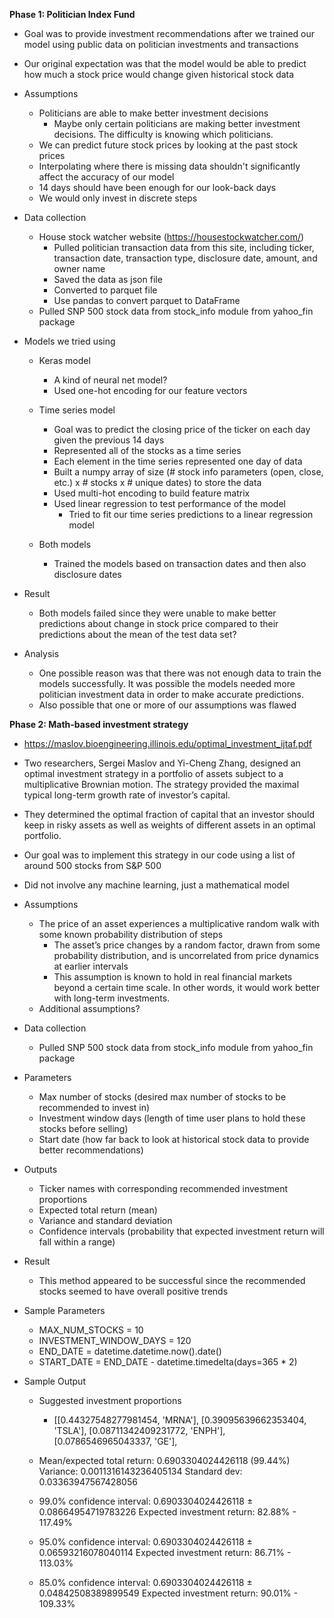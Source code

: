 ﻿**Phase 1: Politician Index Fund**

- Goal was to provide investment recommendations after we trained our model using public data on politician investments and transactions
- Our original expectation was that the model would be able to predict how much a stock price would change given historical stock data

- Assumptions
	- Politicians are able to make better investment decisions
		- Maybe only certain politicians are making better investment decisions. The difficulty is knowing which politicians.
	- We can predict future stock prices by looking at the past stock prices
	- Interpolating where there is missing data shouldn't significantly affect the accuracy of our model
	- 14 days should have been enough for our look-back days
	- We would only invest in discrete steps

- Data collection
	- House stock watcher website (https://housestockwatcher.com/)
		- Pulled politician transaction data from this site, including ticker, transaction date, transaction type, disclosure date, amount, and owner name
		- Saved the data as json file
		- Converted to parquet file
		- Use pandas to convert parquet to DataFrame
	- Pulled SNP 500 stock data from stock_info module from yahoo_fin package
	
- Models we tried using
	- Keras model
		- A kind of neural net model?
		- Used one-hot encoding for our feature vectors

	- Time series model
		- Goal was to predict the closing price of the ticker on each day given the previous 14 days
		- Represented all of the stocks as a time series
		- Each element in the time series represented one day of data
		- Built a numpy array of size (# stock info parameters (open, close, etc.) x # stocks x # unique dates) to store the data
		- Used multi-hot encoding to build feature matrix
		- Used linear regression to test performance of the model
			- Tried to fit our time series predictions to a linear regression model

	- Both models
		- Trained the models based on transaction dates and then also disclosure dates
			
- Result
	- Both models failed since they were unable to make better predictions about change in stock price compared to their predictions about the mean of the test data set?

- Analysis
	- One possible reason was that there was not enough data to train the models successfully. It was possible the models needed more politician investment data in order to make accurate predictions.
	- Also possible that one or more of our assumptions was flawed

**Phase 2: Math-based investment strategy**

- https://maslov.bioengineering.illinois.edu/optimal_investment_ijtaf.pdf
- Two researchers, Sergei Maslov and Yi-Cheng Zhang, designed an optimal investment strategy in a portfolio of assets subject to a multiplicative Brownian motion. The strategy provided the maximal typical long-term growth rate of investor’s capital.
- They determined the optimal fraction of capital that an investor should keep in risky assets as well as weights of different assets in an optimal portfolio.

- Our goal was to implement this strategy in our code using a list of around 500 stocks from S&P 500
- Did not involve any machine learning, just a mathematical model	

- Assumptions
	- The price of an asset experiences a multiplicative random walk with some known probability distribution of steps	
		- The asset’s price changes by a random factor, drawn from some probability distribution, and is uncorrelated from price dynamics at earlier intervals
		- This assumption is known to hold in real financial markets beyond a certain time scale. In other words, it would work better with long-term investments.
	- Additional assumptions?

- Data collection
	- Pulled SNP 500 stock data from stock_info module from yahoo_fin package

- Parameters
	- Max number of stocks (desired max number of stocks to be recommended to invest in)
	- Investment window days (length of time user plans to hold these stocks before selling)
	- Start date (how far back to look at historical stock data to provide better recommendations)
	
- Outputs
	- Ticker names with corresponding recommended investment proportions
	- Expected total return (mean)
	- Variance and standard deviation
	- Confidence intervals (probability that expected investment return will fall within a range)

- Result
	- This method appeared to be successful since the recommended stocks seemed to have overall positive trends

- Sample Parameters
	- MAX_NUM_STOCKS = 10
	- INVESTMENT_WINDOW_DAYS = 120
	- END_DATE = datetime.datetime.now().date()
	- START_DATE = END_DATE - datetime.timedelta(days=365 * 2)

- Sample Output

	- Suggested investment proportions

		- [[0.44327548277981454, 'MRNA'],
		    [0.39095639662353404, 'TSLA'],
		    [0.08711342409231772, 'ENPH'],
		    [0.0786546965043337, 'GE'],

	- Mean/expected total return: 0.6903304024426118 (99.44%)
       Variance:  0.0011316143236405134
       Standard dev:  0.03363947567428056 

	- 99.0% confidence interval: 0.6903304024426118 ± 0.08664954719783226
      Expected investment return: 82.88% - 117.49%

	- 95.0% confidence interval: 0.6903304024426118 ± 0.06593216078040114
      Expected investment return: 86.71% - 113.03%

	- 85.0% confidence interval: 0.6903304024426118 ± 0.04842508389899549
      Expected investment return: 90.01% - 109.33%

